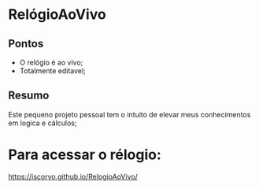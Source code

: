 # RelógioAoVivo

## Pontos

- O relógio é ao vivo;
- Totalmente editavel;

## Resumo

Este pequeno projeto pessoal tem o intuito de elevar meus conhecimentos em logica e cálculos;

# Para acessar o rélogio: 
https://iscorvo.github.io/RelogioAoVivo/
